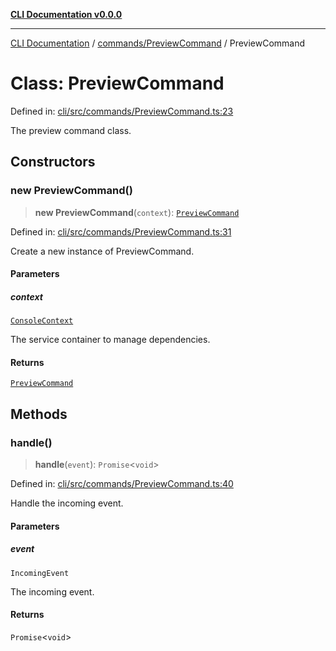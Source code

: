 [**CLI Documentation v0.0.0**](../../../README.md)

***

[CLI Documentation](../../../modules.md) / [commands/PreviewCommand](../README.md) / PreviewCommand

# Class: PreviewCommand

Defined in: [cli/src/commands/PreviewCommand.ts:23](https://github.com/stonemjs/cli/blob/9e518a2b8256b5ebc9e0e69a80ac84eb1fb59bf9/src/commands/PreviewCommand.ts#L23)

The preview command class.

## Constructors

### new PreviewCommand()

> **new PreviewCommand**(`context`): [`PreviewCommand`](PreviewCommand.md)

Defined in: [cli/src/commands/PreviewCommand.ts:31](https://github.com/stonemjs/cli/blob/9e518a2b8256b5ebc9e0e69a80ac84eb1fb59bf9/src/commands/PreviewCommand.ts#L31)

Create a new instance of PreviewCommand.

#### Parameters

##### context

[`ConsoleContext`](../../../declarations/interfaces/ConsoleContext.md)

The service container to manage dependencies.

#### Returns

[`PreviewCommand`](PreviewCommand.md)

## Methods

### handle()

> **handle**(`event`): `Promise`\<`void`\>

Defined in: [cli/src/commands/PreviewCommand.ts:40](https://github.com/stonemjs/cli/blob/9e518a2b8256b5ebc9e0e69a80ac84eb1fb59bf9/src/commands/PreviewCommand.ts#L40)

Handle the incoming event.

#### Parameters

##### event

`IncomingEvent`

The incoming event.

#### Returns

`Promise`\<`void`\>
